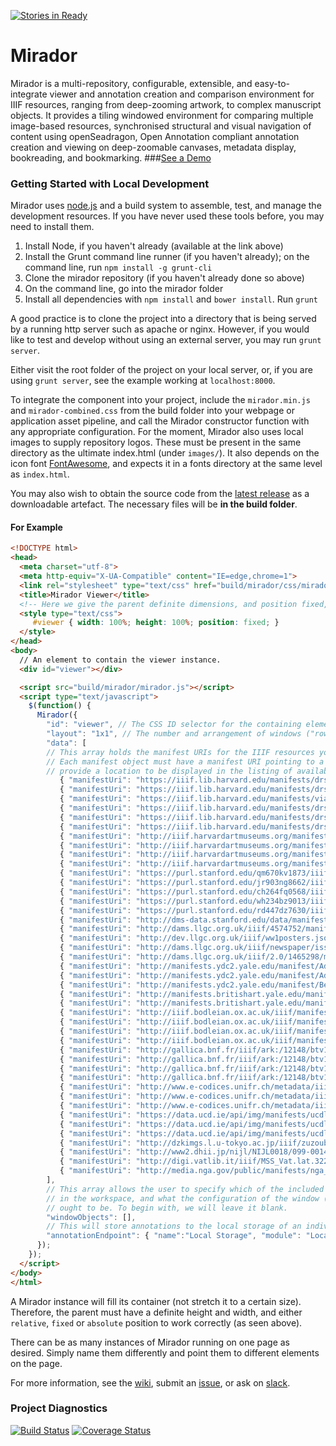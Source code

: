 
[![Stories in Ready](https://badge.waffle.io/iiif/mirador.svg?label=ready&title=Ready)](http://waffle.io/iiif/mirador)

Mirador
=======
Mirador is a multi-repository, configurable, extensible, and easy-to-integrate viewer and annotation creation and comparison environment for IIIF resources, ranging from deep-zooming artwork, to complex manuscript objects. It provides a tiling windowed environment for comparing multiple image-based resources, synchronised structural and visual navigation of content using openSeadragon, Open Annotation compliant annotation creation and viewing on deep-zoomable canvases, metadata display, bookreading, and bookmarking.
###[See a Demo](http://projectmirador.org/demo/)


### Getting Started with Local Development
Mirador uses [node.js](http://nodejs.org/) and a build system to assemble, test, and manage the development resources. If you have never used these tools before, you may need to install them.

 1. Install Node, if you haven't already (available at the link above)  
 2. Install the Grunt command line runner (if you haven't already); on the command line, run `npm install -g grunt-cli`  
 3. Clone the mirador repository (if you haven't already done so above)
 4. On the command line, go into the mirador folder
 5. Install all dependencies with `npm install` and `bower install`. Run `grunt`

A good practice is to clone the project into a directory that is being served by a running http server such as apache or nginx. However, if you would like to test and develop without using an external server, you may run `grunt server`.

Either visit the root folder of the project on your local server, or, if you are using `grunt server`, see the example working at `localhost:8000`.

To integrate the component into your project, include the `mirador.min.js` and `mirador-combined.css` from the build folder into your webpage or application asset pipeline, and call the Mirador constructor function with any appropriate configuration. For the moment, Mirador also uses local images to supply repository logos. These must be present in the same directory as the ultimate index.html (under `images/`). It also depends on the icon font [FontAwesome](http://fortawesome.github.io/Font-Awesome/), and expects it in a fonts directory at the same level as `index.html`.

You may also wish to obtain the source code from the [latest release](https://github.com/IIIF/mirador/releases/latest) as a downloadable artefact. The necessary files will be **in the build folder**.

#### For Example
```html
<!DOCTYPE html>
<head>
  <meta charset="utf-8">
  <meta http-equiv="X-UA-Compatible" content="IE=edge,chrome=1">
  <link rel="stylesheet" type="text/css" href="build/mirador/css/mirador-combined.css">
  <title>Mirador Viewer</title>
  <!-- Here we give the parent definite dimensions, and position fixed, letting it fill the whole browser viewport. -->
  <style type="text/css">
     #viewer { width: 100%; height: 100%; position: fixed; }
  </style>
</head>
<body>
  // An element to contain the viewer instance.
  <div id="viewer"></div>

  <script src="build/mirador/mirador.js"></script>
  <script type="text/javascript">
    $(function() {
      Mirador({
        "id": "viewer", // The CSS ID selector for the containing element.
        "layout": "1x1", // The number and arrangement of windows ("row"x"column")
        "data": [
        // This array holds the manifest URIs for the IIIF resources you want Mirador to make available to the user.
        // Each manifest object must have a manifest URI pointing to a valid IIIF manifest, and may also
        // provide a location to be displayed in the listing of available manifests.
           { "manifestUri": "https://iiif.lib.harvard.edu/manifests/drs:48309543", "location": "Harvard University"},
           { "manifestUri": "https://iiif.lib.harvard.edu/manifests/drs:5981093", "location": "Harvard University"},
           { "manifestUri": "https://iiif.lib.harvard.edu/manifests/via:olvwork576793", "location": "Harvard University"},
           { "manifestUri": "https://iiif.lib.harvard.edu/manifests/drs:14033171", "location": "Harvard University"},
           { "manifestUri": "https://iiif.lib.harvard.edu/manifests/drs:46909368", "location": "Harvard University"},
           { "manifestUri": "https://iiif.lib.harvard.edu/manifests/drs:48331776", "location": "Harvard University"},
           { "manifestUri": "http://iiif.harvardartmuseums.org/manifests/object/299843", "location": "Harvard University"},
           { "manifestUri": "http://iiif.harvardartmuseums.org/manifests/object/304136", "location": "Harvard University"},
           { "manifestUri": "http://iiif.harvardartmuseums.org/manifests/object/198021", "location": "Harvard University"},
           { "manifestUri": "http://iiif.harvardartmuseums.org/manifests/object/320567", "location": "Harvard University"},
           { "manifestUri": "https://purl.stanford.edu/qm670kv1873/iiif/manifest.json", "location": "Stanford University"},
           { "manifestUri": "https://purl.stanford.edu/jr903ng8662/iiif/manifest.json", "location": "Stanford University"},
           { "manifestUri": "https://purl.stanford.edu/ch264fq0568/iiif/manifest.json", "location": "Stanford University"},
           { "manifestUri": "https://purl.stanford.edu/wh234bz9013/iiif/manifest.json", "location": "Stanford University"},
           { "manifestUri": "https://purl.stanford.edu/rd447dz7630/iiif/manifest.json", "location": "Stanford University"},
           { "manifestUri": "http://dms-data.stanford.edu/data/manifests/Stanford/ege1/manifest.json", "location": "Stanford University"},
           { "manifestUri": "http://dams.llgc.org.uk/iiif/4574752/manifest.json", "location": "National Library of Wales"},
           { "manifestUri": "http://dev.llgc.org.uk/iiif/ww1posters.json", "location": "National Library of Wales"},
           { "manifestUri": "http://dams.llgc.org.uk/iiif/newspaper/issue/3320640/manifest.json", "location": "National Library of Wales"},
           { "manifestUri": "http://dams.llgc.org.uk/iiif/2.0/1465298/manifest.json", "location": "National Library of Wales"},
           { "manifestUri": "http://manifests.ydc2.yale.edu/manifest/Admont23", "location": "Yale University"},
           { "manifestUri": "http://manifests.ydc2.yale.edu/manifest/Admont43", "location": "Yale University"},
           { "manifestUri": "http://manifests.ydc2.yale.edu/manifest/BeineckeMS10", "location": "Yale University"},
           { "manifestUri": "http://manifests.britishart.yale.edu/manifest/5005", "location": "Yale Center For British Art"},
           { "manifestUri": "http://manifests.britishart.yale.edu/manifest/1474", "location": "Yale Center For British Art"},
           { "manifestUri": "http://iiif.bodleian.ox.ac.uk/iiif/manifest/51a65464-6408-4a78-9fd1-93e1fa995b9c.json", "location": "Bodleian Libraries"},
           { "manifestUri": "http://iiif.bodleian.ox.ac.uk/iiif/manifest/f19aeaf9-5aba-4cee-be32-584663ff1ef1.json", "location": "Bodleian Libraries"},
           { "manifestUri": "http://iiif.bodleian.ox.ac.uk/iiif/manifest/3b31c0a9-3dab-4801-b3dc-f2a3e3786d34.json", "location": "Bodleian Libraries"},
           { "manifestUri": "http://iiif.bodleian.ox.ac.uk/iiif/manifest/e32a277e-91e2-4a6d-8ba6-cc4bad230410.json", "location": "Bodleian Libraries"},
           { "manifestUri": "http://gallica.bnf.fr/iiif/ark:/12148/btv1b84539771/manifest.json", "location": 'BnF'},
           { "manifestUri": "http://gallica.bnf.fr/iiif/ark:/12148/btv1b10500687r/manifest.json", "location": 'BnF'},
           { "manifestUri": "http://gallica.bnf.fr/iiif/ark:/12148/btv1b55002605w/manifest.json", "location": 'BnF'},
           { "manifestUri": "http://gallica.bnf.fr/iiif/ark:/12148/btv1b55002481n/manifest.json", "location": 'BnF'},
           { "manifestUri": "http://www.e-codices.unifr.ch/metadata/iiif/sl-0002/manifest.json", "location": 'e-codices'},
           { "manifestUri": "http://www.e-codices.unifr.ch/metadata/iiif/bge-cl0015/manifest.json", "location": 'e-codices'},
           { "manifestUri": "http://www.e-codices.unifr.ch/metadata/iiif/fmb-cb-0600a/manifest.json", "location": 'e-codices'},
           { "manifestUri": "https://data.ucd.ie/api/img/manifests/ucdlib:33064", "location": "University College Dublin"},
           { "manifestUri": "https://data.ucd.ie/api/img/manifests/ucdlib:40851", "location": "University College Dublin"},
           { "manifestUri": "https://data.ucd.ie/api/img/manifests/ucdlib:30708", "location": "University College Dublin"},
           { "manifestUri": "http://dzkimgs.l.u-tokyo.ac.jp/iiif/zuzoubu/12b02/manifest.json", "location": "University of Tokyo"},
           { "manifestUri": "http://www2.dhii.jp/nijl/NIJL0018/099-0014/manifest_tags.json", "location": "NIJL"},
           { "manifestUri": "http://digi.vatlib.it/iiif/MSS_Vat.lat.3225/manifest.json", "location": "Vatican Library"},
           { "manifestUri": "http://media.nga.gov/public/manifests/nga_highlights.json", "location": "National Gallery of Art"}
        ],
        // This array allows the user to specify which of the included manifests should appear
        // in the workspace, and what the configuration of the window (zoom level, open panels, etc.)
        // ought to be. To begin with, we will leave it blank.
        "windowObjects": [],
        // This will store annotations to the local storage of an individual's browser.  It is meant for testing purposes only.
        "annotationEndpoint": { "name":"Local Storage", "module": "LocalStorageEndpoint" }
      });
    });
  </script>
</body>
</html>
```

A Mirador instance will fill its container (not stretch it to a certain size). Therefore, the parent must have a definite height and width, and either `relative`, `fixed` or `absolute` position to work correctly (as seen above).

There can be as many instances of Mirador running on one page as desired. Simply name them differently and point them to different elements on the page.

For more information, see the [wiki](https://github.com/IIIF/mirador/wiki), submit an [issue](https://github.com/IIIF/mirador/issues), or ask on [slack](http://bit.ly/iiif-slack).

### Project Diagnostics
[![Build Status](https://travis-ci.org/IIIF/mirador.svg?branch=release2.1)](https://travis-ci.org/IIIF/mirador?branch=release2.1) [![Coverage Status](https://coveralls.io/repos/github/IIIF/mirador/badge.svg?branch=release2.1&upToDate=true)](https://coveralls.io/github/IIIF/mirador?branch=release2.1&upToDate=true)
